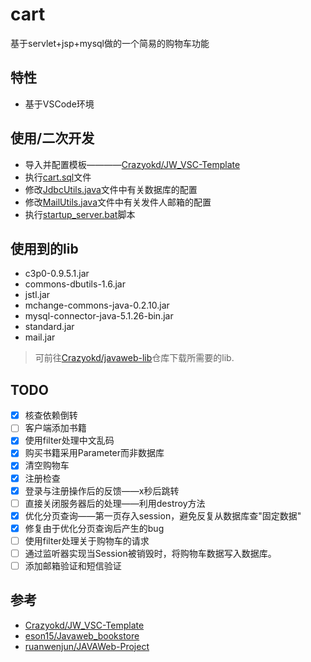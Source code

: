# cart
基于servlet+jsp+mysql做的一个简易的购物车功能
## 特性
- 基于VSCode环境
## 使用/二次开发
- 导入并配置模板————[Crazyokd/JW_VSC-Template](##参考)
- 执行[cart.sql](cart.sql)文件
- 修改[JdbcUtils.java](pkg/ex11/utils/JdbcUtils.java)文件中有关数据库的配置
- 修改[MailUtils.java](pkg/ex11/utils/MailUtils.java)文件中有关发件人邮箱的配置
- 执行[startup_server.bat](startup_server.bat)脚本
## 使用到的lib
- c3p0-0.9.5.1.jar
- commons-dbutils-1.6.jar
- jstl.jar
- mchange-commons-java-0.2.10.jar
- mysql-connector-java-5.1.26-bin.jar
- standard.jar
- mail.jar

> 可前往[Crazyokd/javaweb-lib](https://github.com/Crazyokd/javaweb-lib)仓库下载所需要的lib.

## TODO
- [x] 核查依赖倒转
- [ ] 客户端添加书籍
- [x] 使用filter处理中文乱码
- [x] 购买书籍采用Parameter而非数据库
- [x] 清空购物车
- [x] 注册检查
- [x] 登录与注册操作后的反馈——x秒后跳转
- [ ] 直接关闭服务器后的处理——利用destroy方法
- [x] 优化分页查询——第一页存入session，避免反复从数据库查"固定数据"
- [x] 修复由于优化分页查询后产生的bug
- [ ] 使用filter处理关于购物车的请求
- [ ] 通过监听器实现当Session被销毁时，将购物车数据写入数据库。
- [ ] 添加邮箱验证和短信验证
## 参考
- [Crazyokd/JW_VSC-Template](https://github.com/Crazyokd/JW_VSC-Template)
- [eson15/Javaweb_bookstore](https://github.com/eson15/Javaweb_bookstore)
- [ruanwenjun/JAVAWeb-Project](https://github.com/ruanwenjun/JAVAWeb-Project)